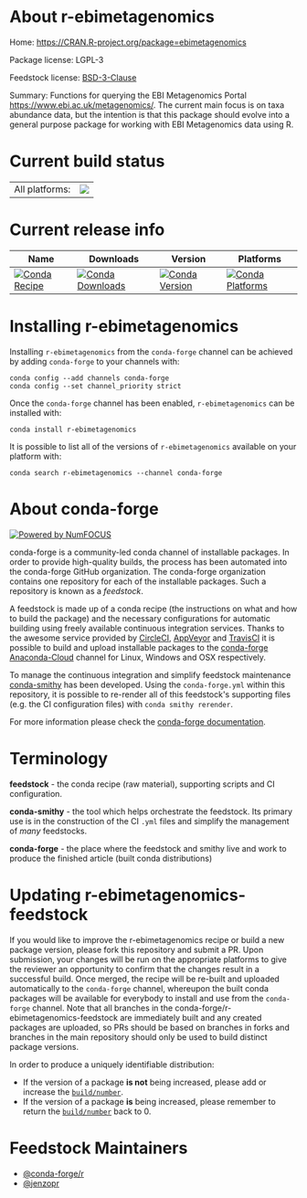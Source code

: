 About r-ebimetagenomics
=======================

Home: https://CRAN.R-project.org/package=ebimetagenomics

Package license: LGPL-3

Feedstock license: [BSD-3-Clause](https://github.com/conda-forge/r-ebimetagenomics-feedstock/blob/master/LICENSE.txt)

Summary: Functions for querying the EBI Metagenomics Portal <https://www.ebi.ac.uk/metagenomics/>. The current main focus is on taxa abundance data, but the intention is that this package should evolve into a general purpose package for working with EBI Metagenomics data using R. 

Current build status
====================


<table><tr><td>All platforms:</td>
    <td>
      <a href="https://dev.azure.com/conda-forge/feedstock-builds/_build/latest?definitionId=7980&branchName=master">
        <img src="https://dev.azure.com/conda-forge/feedstock-builds/_apis/build/status/r-ebimetagenomics-feedstock?branchName=master">
      </a>
    </td>
  </tr>
</table>

Current release info
====================

| Name | Downloads | Version | Platforms |
| --- | --- | --- | --- |
| [![Conda Recipe](https://img.shields.io/badge/recipe-r--ebimetagenomics-green.svg)](https://anaconda.org/conda-forge/r-ebimetagenomics) | [![Conda Downloads](https://img.shields.io/conda/dn/conda-forge/r-ebimetagenomics.svg)](https://anaconda.org/conda-forge/r-ebimetagenomics) | [![Conda Version](https://img.shields.io/conda/vn/conda-forge/r-ebimetagenomics.svg)](https://anaconda.org/conda-forge/r-ebimetagenomics) | [![Conda Platforms](https://img.shields.io/conda/pn/conda-forge/r-ebimetagenomics.svg)](https://anaconda.org/conda-forge/r-ebimetagenomics) |

Installing r-ebimetagenomics
============================

Installing `r-ebimetagenomics` from the `conda-forge` channel can be achieved by adding `conda-forge` to your channels with:

```
conda config --add channels conda-forge
conda config --set channel_priority strict
```

Once the `conda-forge` channel has been enabled, `r-ebimetagenomics` can be installed with:

```
conda install r-ebimetagenomics
```

It is possible to list all of the versions of `r-ebimetagenomics` available on your platform with:

```
conda search r-ebimetagenomics --channel conda-forge
```


About conda-forge
=================

[![Powered by NumFOCUS](https://img.shields.io/badge/powered%20by-NumFOCUS-orange.svg?style=flat&colorA=E1523D&colorB=007D8A)](http://numfocus.org)

conda-forge is a community-led conda channel of installable packages.
In order to provide high-quality builds, the process has been automated into the
conda-forge GitHub organization. The conda-forge organization contains one repository
for each of the installable packages. Such a repository is known as a *feedstock*.

A feedstock is made up of a conda recipe (the instructions on what and how to build
the package) and the necessary configurations for automatic building using freely
available continuous integration services. Thanks to the awesome service provided by
[CircleCI](https://circleci.com/), [AppVeyor](https://www.appveyor.com/)
and [TravisCI](https://travis-ci.com/) it is possible to build and upload installable
packages to the [conda-forge](https://anaconda.org/conda-forge)
[Anaconda-Cloud](https://anaconda.org/) channel for Linux, Windows and OSX respectively.

To manage the continuous integration and simplify feedstock maintenance
[conda-smithy](https://github.com/conda-forge/conda-smithy) has been developed.
Using the ``conda-forge.yml`` within this repository, it is possible to re-render all of
this feedstock's supporting files (e.g. the CI configuration files) with ``conda smithy rerender``.

For more information please check the [conda-forge documentation](https://conda-forge.org/docs/).

Terminology
===========

**feedstock** - the conda recipe (raw material), supporting scripts and CI configuration.

**conda-smithy** - the tool which helps orchestrate the feedstock.
                   Its primary use is in the construction of the CI ``.yml`` files
                   and simplify the management of *many* feedstocks.

**conda-forge** - the place where the feedstock and smithy live and work to
                  produce the finished article (built conda distributions)


Updating r-ebimetagenomics-feedstock
====================================

If you would like to improve the r-ebimetagenomics recipe or build a new
package version, please fork this repository and submit a PR. Upon submission,
your changes will be run on the appropriate platforms to give the reviewer an
opportunity to confirm that the changes result in a successful build. Once
merged, the recipe will be re-built and uploaded automatically to the
`conda-forge` channel, whereupon the built conda packages will be available for
everybody to install and use from the `conda-forge` channel.
Note that all branches in the conda-forge/r-ebimetagenomics-feedstock are
immediately built and any created packages are uploaded, so PRs should be based
on branches in forks and branches in the main repository should only be used to
build distinct package versions.

In order to produce a uniquely identifiable distribution:
 * If the version of a package **is not** being increased, please add or increase
   the [``build/number``](https://docs.conda.io/projects/conda-build/en/latest/resources/define-metadata.html#build-number-and-string).
 * If the version of a package **is** being increased, please remember to return
   the [``build/number``](https://docs.conda.io/projects/conda-build/en/latest/resources/define-metadata.html#build-number-and-string)
   back to 0.

Feedstock Maintainers
=====================

* [@conda-forge/r](https://github.com/conda-forge/r/)
* [@jenzopr](https://github.com/jenzopr/)

